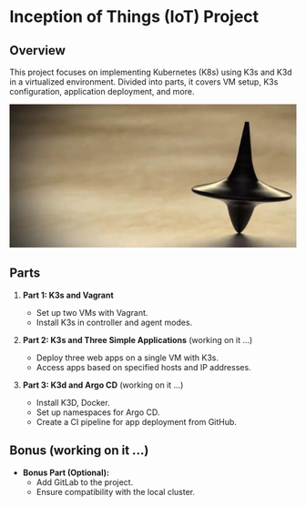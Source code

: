 # Inception of Things (IoT) Project

## Overview

This project focuses on implementing Kubernetes (K8s) using K3s and K3d in a virtualized environment. Divided into parts, it covers VM setup, K3s configuration, application deployment, and more.

![Wallpaper](wallpaper.jpg)

## Parts

1. **Part 1: K3s and Vagrant**
   - Set up two VMs with Vagrant.
   - Install K3s in controller and agent modes.

2. **Part 2: K3s and Three Simple Applications** (working on it ...)
   - Deploy three web apps on a single VM with K3s.
   - Access apps based on specified hosts and IP addresses.

3. **Part 3: K3d and Argo CD** (working on it ...)
   - Install K3D, Docker.
   - Set up namespaces for Argo CD.
   - Create a CI pipeline for app deployment from GitHub.

## Bonus (working on it ...)

- **Bonus Part (Optional):**
   - Add GitLab to the project.
   - Ensure compatibility with the local cluster.
